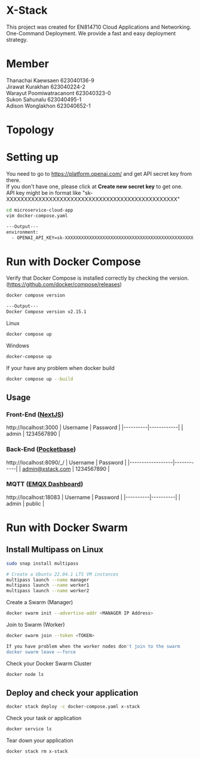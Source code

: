 # X-Stack
This project was created for EN814710 Cloud Applications and Networking. \
One-Command Deployment. We provide a fast and easy deployment strategy.

# Member
Thanachai Kaewsaen 623040136-9 \
Jirawat Kurakhan 623040224-2 \
Warayut Poomiwatracanont 623040323-0 \
Sukon Sahunalu 623040495-1 \
Adison Wonglakhon 623040652-1

# Topology




# Setting up
You need to go to https://platform.openai.com/ and get API secret key from there. \
If you don't have one, please click at <b>Create new secret key</b> to get one. \
API key might be in format like "sk-XXXXXXXXXXXXXXXXXXXXXXXXXXXXXXXXXXXXXXXXXXXXXXXX"

```bash
cd microservice-cloud-app
vim docker-compose.yaml

---Output---
environment:
  - OPENAI_API_KEY=sk-XXXXXXXXXXXXXXXXXXXXXXXXXXXXXXXXXXXXXXXXXXXXXXXX
```

# Run with Docker Compose

Verify that Docker Compose is installed correctly by checking the version.
(https://github.com/docker/compose/releases)
```bash
docker compose version

---Output---
Docker Compose version v2.15.1
```

Linux
```bash
docker compose up
```

Windows
```powershell
docker-compose up
```

If your have any problem when docker build
```bash
docker compose up --build
```
## Usage

### Front-End ([NextJS](https://nextjs.org/docs/getting-started))
http://localhost:3000
| Username | Password   | 
|----------|------------|
| admin    | 1234567890 |

### Back-End ([Pocketbase](https://pocketbase.io/))
http://localhost:8090/_/
| Username         | Password   | 
|------------------|------------|
| admin@xstack.com | 1234567890 |

### MQTT ([EMQX Dashboard](https://www.emqx.io/))
http://localhost:18083
| Username | Password |
|----------|----------|
| admin    | public   |

# Run with Docker Swarm
## Install Multipass on Linux
```bash
sudo snap install multipass

# Create a Ubuntu 22.04.1 LTS VM instances
multipass launch --name manager
multipass launch --name worker1
multipass launch --name worker2
```

Create a Swarm (Manager)
```bash
docker swarm init --advertise-addr <MANAGER IP Address>
```

Join to Swarm (Worker)
```bash
docker swarm join --token <TOKEN>

If you have problem when the worker nodes don't join to the swarm
docker swarm leave –-force
```

Check your Docker Swarm Cluster
```bash 
docker node ls
```

## Deploy and check your application
```bash
docker stack deploy -c docker-compose.yaml x-stack
```

Check your task or application
```bash
docker service ls
```

 Tear down your application
 ```bash
 docker stack rm x-stack
 ```
